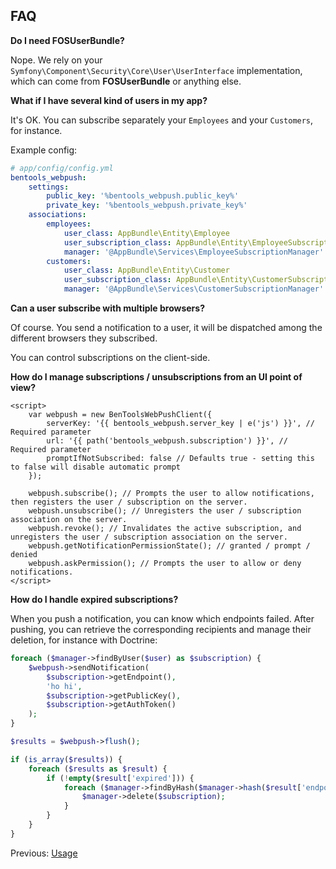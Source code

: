 

## FAQ
    
**Do I need FOSUserBundle?**

Nope. We rely on your `Symfony\Component\Security\Core\User\UserInterface` implementation, which can come from **FOSUserBundle** or anything else.


**What if I have several kind of users in my app?**

It's OK. You can subscribe separately your `Employees` and your `Customers`, for instance.

Example config:

```yaml
# app/config/config.yml
bentools_webpush:
    settings:
        public_key: '%bentools_webpush.public_key%'
        private_key: '%bentools_webpush.private_key%'
    associations:
        employees:
            user_class: AppBundle\Entity\Employee
            user_subscription_class: AppBundle\Entity\EmployeeSubscription
            manager: '@AppBundle\Services\EmployeeSubscriptionManager' 
        customers:
            user_class: AppBundle\Entity\Customer
            user_subscription_class: AppBundle\Entity\CustomerSubscription
            manager: '@AppBundle\Services\CustomerSubscriptionManager' 
```


**Can a user subscribe with multiple browsers?**

Of course. You send a notification to a user, it will be dispatched among the different browsers they subscribed.

You can control subscriptions on the client-side.

**How do I manage subscriptions / unsubscriptions from an UI point of view?**

```twig
<script>
    var webpush = new BenToolsWebPushClient({
        serverKey: '{{ bentools_webpush.server_key | e('js') }}', // Required parameter
        url: '{{ path('bentools_webpush.subscription') }}', // Required parameter
        promptIfNotSubscribed: false // Defaults true - setting this to false will disable automatic prompt
    });
    
    webpush.subscribe(); // Prompts the user to allow notifications, then registers the user / subscription on the server.
    webpush.unsubscribe(); // Unregisters the user / subscription association on the server.
    webpush.revoke(); // Invalidates the active subscription, and unregisters the user / subscription association on the server.
    webpush.getNotificationPermissionState(); // granted / prompt / denied
    webpush.askPermission(); // Prompts the user to allow or deny notifications.
</script>
```

**How do I handle expired subscriptions?**

When you push a notification, you can know which endpoints failed.
After pushing, you can retrieve the corresponding recipients and manage their deletion, for instance with Doctrine:

```php
foreach ($manager->findByUser($user) as $subscription) {
    $webpush->sendNotification(
        $subscription->getEndpoint(),
        'ho hi',
        $subscription->getPublicKey(),
        $subscription->getAuthToken()
    );
}

$results = $webpush->flush();

if (is_array($results)) {
    foreach ($results as $result) {
        if (!empty($result['expired'])) {
            foreach ($manager->findByHash($manager->hash($result['endpoint'])) as $subscription) {
                $manager->delete($subscription);
            }
        }
    }
}
```

Previous: [Usage](04%20-%20Usage.md)
